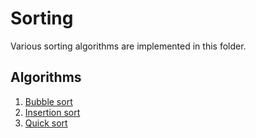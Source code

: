 # Sorting

Various sorting algorithms are implemented in this folder.

## Algorithms

1. [Bubble sort](./bubble_sort.md)
2. [Insertion sort](./insertion_sort.md)
3. [Quick sort](./quick_sort.md)

